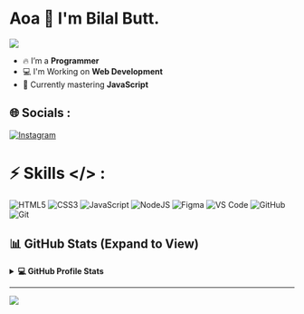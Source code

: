 # Aoa 👋 I'm Bilal Butt.

<p>
  <a href="https://github.com/DenverCoder1/readme-typing-svg">
    <img src="https://readme-typing-svg.herokuapp.com?&font=IBM+Plex+Sans&color=abcdef&size=20&lines=Welcome+to+my+GitHub+Profile!;I'm+a+Web+Developer." />
  </a>
</p>

- 🔥 I’m a **Programmer**  
- 💻 I'm Working on **Web Development**  
- 💫 Currently mastering **JavaScript**

## 🌐 Socials :
[![Instagram](https://img.shields.io/badge/Instagram-%23E4405F.svg?logo=Instagram&logoColor=white)](https://instagram.com/bilalbutt_02) 

# ⚡ Skills </> :
![HTML5](https://img.shields.io/badge/html5-%23E34F26.svg?style=for-the-badge&logo=html5&logoColor=white) ![CSS3](https://img.shields.io/badge/css3-%231572B6.svg?style=for-the-badge&logo=css3&logoColor=white) ![JavaScript](https://img.shields.io/badge/javascript-%23323330.svg?style=for-the-badge&logo=javascript&logoColor=%23F7DF1E) ![NodeJS](https://img.shields.io/badge/node.js-6DA55F?style=for-the-badge&logo=node.js&logoColor=white) ![Figma](https://img.shields.io/badge/figma-%23F24E1E.svg?style=for-the-badge&logo=figma&logoColor=white) ![VS Code](https://img.shields.io/badge/VS%20Code-007ACC?style=for-the-badge&logo=visual-studio-code&logoColor=white) ![GitHub](https://img.shields.io/badge/github-%23121011.svg?style=for-the-badge&logo=github&logoColor=white) 
![Git](https://img.shields.io/badge/git-%23F05033.svg?style=for-the-badge&logo=git&logoColor=white)
 
<h2> 📊 GitHub Stats (Expand to View) </h2>

<details> 
  <summary><b>💻 GitHub Profile Stats</b></summary>
  <br/>
  <p align="center">
    <a href="https://github.com/anuraghazra/github-readme-stats">
      <img alt="Bilal's Github Stats" src="https://github-readme-stats.vercel.app/api?username=Programming-with-Bilal&theme=radical&hide_border=false&include_all_commits=false&count_private=false&show_icons=true" height="192px"/>
    </a>
    <br/>
    <img src="https://github-readme-stats.vercel.app/api/top-langs/?username=Programming-with-Bilal&theme=radical&hide_border=false&layout=compact&show_icons=true" height="192px"/>
  </p>
</details>

---
[![](https://visitcount.itsvg.in/api?id=Programming-with-Bilal&icon=0&color=0)](https://visitcount.itsvg.in)
